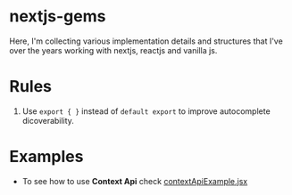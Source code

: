 # nextjs-gems

Here, I'm collecting various implementation details and structures that I've over the years working with nextjs, reactjs and vanilla js.

# Rules

<ol>
  <li>Use <code>export { }</code> instead of <code>default export</code> to improve autocomplete dicoverability.</li>
</ol>

# Examples

<ul>
  <li>To see how to use <strong>Context Api</strong> check <a href="./pages/contextApiExample.jsx">contextApiExample.jsx</a></li>
</ul>
